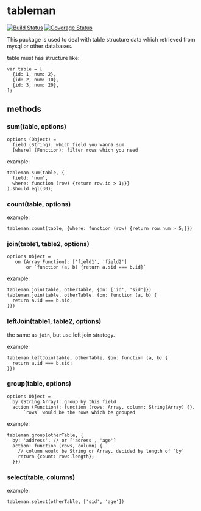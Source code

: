 # tableman

[![Build Status](https://travis-ci.org/alsotang/tableman.svg?branch=master)](https://travis-ci.org/alsotang/tableman)
[![Coverage Status](https://coveralls.io/repos/alsotang/tableman/badge.svg)](https://coveralls.io/r/alsotang/tableman)

This package is used to deal with table structure data which retrieved from mysql or other databases.

table must has structure like:

```
var table = [
  {id: 1, num: 2},
  {id: 2, num: 10},
  {id: 3, num: 20},
];
```

## methods

### sum(table, options)

```
options (Object) =
  field (String): which field you wanna sum
  [where] (Function): filter rows which you need
```

example:

```
tableman.sum(table, {
  field: 'num',
  where: function (row) {return row.id > 1;}}
).should.eql(30);
```

### count(table, options)

example:

```
tableman.count(table, {where: function (row) {return row.num > 5;}})
```

### join(table1, table2, options)

```
options Object =
   on (Array|Function): ['field1', 'field2']
       or `function (a, b) {return a.sid === b.id}`
```

example:

```
tableman.join(table, otherTable, {on: ['id', 'sid']})
tableman.join(table, otherTable, {on: function (a, b) {
  return a.id === b.sid;
}})
```

### leftJoin(table1, table2, options)

the same as `join`, but use left join strategy.

example:

```
tableman.leftJoin(table, otherTable, {on: function (a, b) {
  return a.id === b.sid;
}})
```

### group(table, options)

```
options Object =
  by (String|Array): group by this field
  action (Function): function (rows: Array, column: String|Array) {}.
      `rows` would be the rows which be grouped
```

example:

```
tableman.group(otherTable, {
  by: 'address', // or ['adress', 'age']
  action: function (rows, column) {
    // column would be String or Array, decided by length of `by`
    return {count: rows.length};
  }})
```

### select(table, columns)

example:

```
tableman.select(otherTable, ['sid', 'age'])
```
